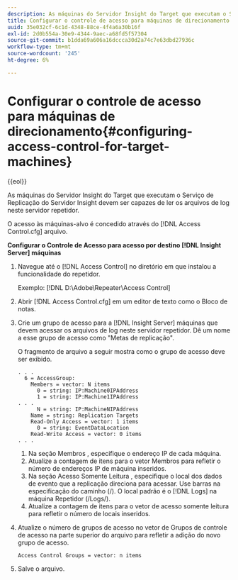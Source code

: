```yaml
---
description: As máquinas do Servidor Insight do Target que executam o Serviço de Replicação do Servidor Insight devem ser capazes de ler os arquivos de log neste servidor repetidor.
title: Configurar o controle de acesso para máquinas de direcionamento
uuid: 35e032cf-6c1d-4348-88ce-4f4a6a30b16f
exl-id: 2d0b554a-30e9-4344-9aec-a68fd5f57304
source-git-commit: b1dda69a606a16dccca30d2a74c7e63dbd27936c
workflow-type: tm+mt
source-wordcount: '245'
ht-degree: 6%

---
```


# Configurar o controle de acesso para máquinas de direcionamento{#configuring-access-control-for-target-machines}

{{eol}}

As máquinas do Servidor Insight do Target que executam o Serviço de Replicação do Servidor Insight devem ser capazes de ler os arquivos de log neste servidor repetidor.

O acesso às máquinas-alvo é concedido através do [!DNL Access Control.cfg] arquivo.

**Configurar o Controle de Acesso para acesso por destino [!DNL Insight Server] máquinas**

1. Navegue até o [!DNL Access Control] no diretório em que instalou a funcionalidade do repetidor.

   Exemplo: [!DNL D:\Adobe\Repeater\Access Control]

1. Abrir [!DNL Access Control.cfg] em um editor de texto como o Bloco de notas.
1. Crie um grupo de acesso para a [!DNL Insight Server] máquinas que devem acessar os arquivos de log neste servidor repetidor. Dê um nome a esse grupo de acesso como &quot;Metas de replicação&quot;.

   O fragmento de arquivo a seguir mostra como o grupo de acesso deve ser exibido.

   ```
   . . . 
     6 = AccessGroup: 
       Members = vector: N items 
         0 = string: IP:Machine0IPAddress 
         1 = string: IP:Machine1IPAddress 
   . . . 
         N = string: IP:MachineNIPAddress 
       Name = string: Replication Targets 
       Read-Only Access = vector: 1 items 
         0 = string: EventDataLocation 
       Read-Write Access = vector: 0 items 
   . . .
   ```

   1. Na seção Membros , especifique o endereço IP de cada máquina.
   1. Atualize a contagem de itens para o vetor Membros para refletir o número de endereços IP de máquina inseridos.
   1. Na seção Acesso Somente Leitura , especifique o local dos dados de evento que a replicação direciona para acessar. Use barras na especificação do caminho (/). O local padrão é o [!DNL Logs] na máquina Repetidor (/Logs/).
   1. Atualize a contagem de itens para o vetor de acesso somente leitura para refletir o número de locais inseridos.

1. Atualize o número de grupos de acesso no vetor de Grupos de controle de acesso na parte superior do arquivo para refletir a adição do novo grupo de acesso.

   ```
   Access Control Groups = vector: n items
   ```

1. Salve o arquivo.
